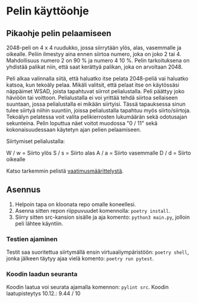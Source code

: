 # Pelin käyttöohje
## Pikaohje pelin pelaamiseen
2048-peli on 4 x 4 ruudukko, jossa siirrytään ylös, alas, vasemmalle ja oikealle. Peliin ilmestyy aina ennen siirtoa numero, joka on joko 2 tai 4. Mahdollisuus numero 2 on 90 % ja numero 4 10 %. Pelin tarkoituksena on yhdistää palikat niin, että saat kerättyä palikan, joka on arvoltaan 2048.

Peli alkaa valinnalla siitä, että haluatko itse pelata 2048-peliä vai haluatko katsoa, kun tekoäly pelaa. Mikäli valitsit, että pelaat itse on käytössäsi näppäimet WSAD, joista tapahtuvat siirrot pelialustalla. Peli päättyy joko häviöön tai voittoon. Pelialustalla ei voi yrittää tehdä siirtoa sellaiseen suuntaan, jossa pelialustalla ei mikään siirtyisi. Tässä tapauksessa sinun tulee siirtyä niihin suuntiin, joissa pelialustalla tapahtuu myös siirto/siirtoja.
Tekoälyn pelatessa voit valita pelikierrosten lukumäärän sekä odotusajan sekunteina. Pelin loputtua näet voitot muodossa "0 / 11" sekä kokonaisuudessaan käytetyn ajan pelien pelaamiseen.

Siirtymiset pelialustalla:

W / w = Siirto ylös
S / s = Siirto alas
A / a = Siirto vasemmalle
D / d = Siirto oikealle

Katso tarkemmin pelistä [vaatimusmäärittelystä](https://github.com/tikuisma/2048/blob/master/dokumentaatio/vaatimusmaarittely.md).

## Asennus
1. Helpoin tapa on kloonata repo omalle koneellesi.
2. Asenna sitten repon riippuvuudet komennolla: ``poetry install``.
3. Siirry sitten src-kansion sisälle ja aja komento: ``python3 main.py``, jolloin peli lähtee käyntiin.

### Testien ajaminen
Testit saa suoritettua siirtymällä ensin virtuaaliympäristöön: ``poetry shell``, jonka jälkeen täytyy ajaa vielä komento: ``poetry run pytest``.

### Koodin laadun seuranta
Koodin laatua voi seurata ajamalla komennon: ``pylint src``.
Koodin laatupisteytys 10.12.: 9.44 / 10